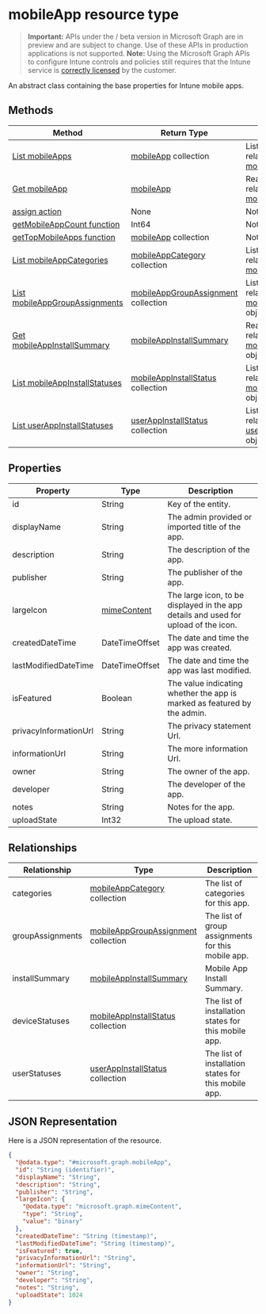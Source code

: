﻿# mobileApp resource type

> **Important:** APIs under the / beta version in Microsoft Graph are in preview and are subject to change. Use of these APIs in production applications is not supported.
> **Note:** Using the Microsoft Graph APIs to configure Intune controls and policies still requires that the Intune service is [correctly licensed](https://go.microsoft.com/fwlink/?linkid=839381) by the customer.

An abstract class containing the base properties for Intune mobile apps.
## Methods
|Method|Return Type|Description|
|---|---|---|
|[List mobileApps](../api/intune_apps_mobileapp_list.md)|[mobileApp](../resources/intune_apps_mobileapp.md) collection|List properties and relationships of the [mobileApp](../resources/intune_apps_mobileapp.md) objects.|
|[Get mobileApp](../api/intune_apps_mobileapp_get.md)|[mobileApp](../resources/intune_apps_mobileapp.md)|Read properties and relationships of the [mobileApp](../resources/intune_apps_mobileapp.md) object.|
|[assign action](../api/intune_apps_mobileapp_assign.md)|None|Not yet documented|
|[getMobileAppCount function](../api/intune_apps_mobileapp_getmobileappcount.md)|Int64|Not yet documented|
|[getTopMobileApps function](../api/intune_apps_mobileapp_gettopmobileapps.md)|[mobileApp](../resources/intune_apps_mobileapp.md) collection|Not yet documented|
|[List mobileAppCategories](../api/intune_apps_mobileappcategory_list.md)|[mobileAppCategory](../resources/intune_apps_mobileappcategory.md) collection|List properties and relationships of the [mobileAppCategory](../resources/intune_apps_mobileappcategory.md) objects.|
|[List mobileAppGroupAssignments](../api/intune_apps_mobileappgroupassignment_list.md)|[mobileAppGroupAssignment](../resources/intune_apps_mobileappgroupassignment.md) collection|List properties and relationships of the [mobileAppGroupAssignment](../resources/intune_apps_mobileappgroupassignment.md) objects.|
|[Get mobileAppInstallSummary](../api/intune_apps_mobileappinstallsummary_get.md)|[mobileAppInstallSummary](../resources/intune_apps_mobileappinstallsummary.md)|Read properties and relationships of the [mobileAppInstallSummary](../resources/intune_apps_mobileappinstallsummary.md) object.|
|[List mobileAppInstallStatuses](../api/intune_apps_mobileappinstallstatus_list.md)|[mobileAppInstallStatus](../resources/intune_apps_mobileappinstallstatus.md) collection|List properties and relationships of the [mobileAppInstallStatus](../resources/intune_apps_mobileappinstallstatus.md) objects.|
|[List userAppInstallStatuses](../api/intune_apps_userappinstallstatus_list.md)|[userAppInstallStatus](../resources/intune_apps_userappinstallstatus.md) collection|List properties and relationships of the [userAppInstallStatus](../resources/intune_apps_userappinstallstatus.md) objects.|

## Properties
|Property|Type|Description|
|---|---|---|
|id|String|Key of the entity.|
|displayName|String|The admin provided or imported title of the app.|
|description|String|The description of the app.|
|publisher|String|The publisher of the app.|
|largeIcon|[mimeContent](../resources/intune_apps_mimecontent.md)|The large icon, to be displayed in the app details and used for upload of the icon.|
|createdDateTime|DateTimeOffset|The date and time the app was created.|
|lastModifiedDateTime|DateTimeOffset|The date and time the app was last modified.|
|isFeatured|Boolean|The value indicating whether the app is marked as featured by the admin.|
|privacyInformationUrl|String|The privacy statement Url.|
|informationUrl|String|The more information Url.|
|owner|String|The owner of the app.|
|developer|String|The developer of the app.|
|notes|String|Notes for the app.|
|uploadState|Int32|The upload state.|

## Relationships
|Relationship|Type|Description|
|---|---|---|
|categories|[mobileAppCategory](../resources/intune_apps_mobileappcategory.md) collection|The list of categories for this app.|
|groupAssignments|[mobileAppGroupAssignment](../resources/intune_apps_mobileappgroupassignment.md) collection|The list of group assignments for this mobile app.|
|installSummary|[mobileAppInstallSummary](../resources/intune_apps_mobileappinstallsummary.md)|Mobile App Install Summary.|
|deviceStatuses|[mobileAppInstallStatus](../resources/intune_apps_mobileappinstallstatus.md) collection|The list of installation states for this mobile app.|
|userStatuses|[userAppInstallStatus](../resources/intune_apps_userappinstallstatus.md) collection|The list of installation states for this mobile app.|

## JSON Representation
Here is a JSON representation of the resource.
<!-- {
  "blockType": "resource",
  "keyProperty": "id",
  "@odata.type": "microsoft.graph.mobileApp"
}
-->
```json
{
  "@odata.type": "#microsoft.graph.mobileApp",
  "id": "String (identifier)",
  "displayName": "String",
  "description": "String",
  "publisher": "String",
  "largeIcon": {
    "@odata.type": "microsoft.graph.mimeContent",
    "type": "String",
    "value": "binary"
  },
  "createdDateTime": "String (timestamp)",
  "lastModifiedDateTime": "String (timestamp)",
  "isFeatured": true,
  "privacyInformationUrl": "String",
  "informationUrl": "String",
  "owner": "String",
  "developer": "String",
  "notes": "String",
  "uploadState": 1024
}
```



